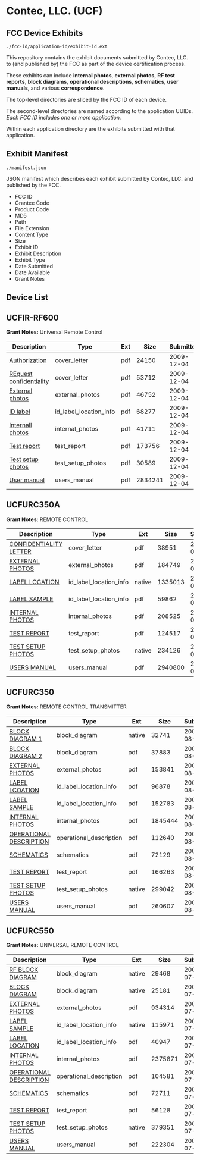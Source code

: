 # Contec, LLC. (UCF)
## FCC Device Exhibits

```
./fcc-id/application-id/exhibit-id.ext
```

This repository contains the exhibit documents submitted by Contec, LLC. to (and published by) the FCC as part of the device certification process.

These exhibits can include **internal photos**, **external photos**, **RF test reports**, **block diagrams**, **operational descriptions**, **schematics**, **user manuals**, and various **correspondence**.

The top-level directories are sliced by the FCC ID of each device.

The second-level directories are named according to the application UUIDs. *Each FCC ID includes one or more application.*

Within each application directory are the exhibits submitted with that application. 

## Exhibit Manifest

```
./manifest.json
```

JSON manifest which describes each exhibit submitted by Contec, LLC. and published by the FCC.

- FCC ID
- Grantee Code
- Product Code
- MD5
- Path
- File Extension
- Content Type
- Size
- Exhibit ID
- Exhibit Description
- Exhibit Type
- Date Submitted
- Date Available
- Grant Notes

## Device List
## UCFIR-RF600
**Grant Notes:** Universal Remote Control

| Description | Type | Ext | Size | Submitted | Available |
| ----------- | ---- | --- | ---- | --------- | --------- |
| [Authorization](UCFIR-RF600/3da597ea8d082e22a99ee1c127d0d8bb/1209388.pdf) | cover_letter | pdf | 24150 | 2009-12-04 | 2009-12-04 |
| [REquest confidentiality](UCFIR-RF600/3da597ea8d082e22a99ee1c127d0d8bb/1209389.pdf) | cover_letter | pdf | 53712 | 2009-12-04 | 2009-12-04 |
| [External photos](UCFIR-RF600/3da597ea8d082e22a99ee1c127d0d8bb/1209390.pdf) | external_photos | pdf | 46752 | 2009-12-04 | 2009-12-04 |
| [ID label](UCFIR-RF600/3da597ea8d082e22a99ee1c127d0d8bb/1209391.pdf) | id_label_location_info | pdf | 68277 | 2009-12-04 | 2009-12-04 |
| [Internall photos](UCFIR-RF600/3da597ea8d082e22a99ee1c127d0d8bb/1209392.pdf) | internal_photos | pdf | 41711 | 2009-12-04 | 2009-12-04 |
| [Test report](UCFIR-RF600/3da597ea8d082e22a99ee1c127d0d8bb/1209394.pdf) | test_report | pdf | 173756 | 2009-12-04 | 2009-12-04 |
| [Test setup photos](UCFIR-RF600/3da597ea8d082e22a99ee1c127d0d8bb/1209395.pdf) | test_setup_photos | pdf | 30589 | 2009-12-04 | 2009-12-04 |
| [User manual](UCFIR-RF600/3da597ea8d082e22a99ee1c127d0d8bb/1209393.pdf) | users_manual | pdf | 2834241 | 2009-12-04 | 2009-12-04 |
## UCFURC350A
**Grant Notes:** REMOTE CONTROL

| Description | Type | Ext | Size | Submitted | Available |
| ----------- | ---- | --- | ---- | --------- | --------- |
| [CONFIDENTIALITY LETTER](UCFURC350A/b8b06780d0261f7f5d027ad2b5395a2a/765122.pdf) | cover_letter | pdf | 38951 | 2007-03-06 | 2007-03-07 |
| [EXTERNAL PHOTOS](UCFURC350A/b8b06780d0261f7f5d027ad2b5395a2a/764607.pdf) | external_photos | pdf | 184749 | 2007-03-05 | 2007-04-21 |
| [LABEL LOCATION](UCFURC350A/b8b06780d0261f7f5d027ad2b5395a2a/764613.native) | id_label_location_info | native | 1335013 | 2007-03-05 | 2007-03-07 |
| [LABEL SAMPLE](UCFURC350A/b8b06780d0261f7f5d027ad2b5395a2a/765121.pdf) | id_label_location_info | pdf | 59862 | 2007-03-06 | 2007-03-07 |
| [INTERNAL PHOTOS](UCFURC350A/b8b06780d0261f7f5d027ad2b5395a2a/764609.pdf) | internal_photos | pdf | 208525 | 2007-03-05 | 2007-04-21 |
| [TEST REPORT](UCFURC350A/b8b06780d0261f7f5d027ad2b5395a2a/764611.pdf) | test_report | pdf | 124517 | 2007-03-05 | 2007-03-07 |
| [TEST SETUP PHOTOS](UCFURC350A/b8b06780d0261f7f5d027ad2b5395a2a/764606.native) | test_setup_photos | native | 234126 | 2007-03-05 | 2007-04-21 |
| [USERS MANUAL](UCFURC350A/b8b06780d0261f7f5d027ad2b5395a2a/764610.pdf) | users_manual | pdf | 2940800 | 2007-03-05 | 2007-04-21 |
## UCFURC350
**Grant Notes:** REMOTE CONTROL TRANSMITTER

| Description | Type | Ext | Size | Submitted | Available |
| ----------- | ---- | --- | ---- | --------- | --------- |
| [BLOCK DIAGRAM 1](UCFURC350/0d2c9c9b5e2740221b2d5805620a08e7/696556.native) | block_diagram | native | 32741 | 2006-08-23 | 2006-08-23 |
| [BLOCK DIAGRAM 2](UCFURC350/0d2c9c9b5e2740221b2d5805620a08e7/696557.pdf) | block_diagram | pdf | 37883 | 2006-08-23 | 2006-08-23 |
| [EXTERNAL PHOTOS](UCFURC350/0d2c9c9b5e2740221b2d5805620a08e7/696558.pdf) | external_photos | pdf | 153841 | 2006-08-23 | 2006-08-23 |
| [LABEL LCOATION](UCFURC350/0d2c9c9b5e2740221b2d5805620a08e7/696560.pdf) | id_label_location_info | pdf | 96878 | 2006-08-23 | 2006-08-23 |
| [LABEL SAMPLE](UCFURC350/0d2c9c9b5e2740221b2d5805620a08e7/696561.pdf) | id_label_location_info | pdf | 152783 | 2006-08-23 | 2006-08-23 |
| [INTERNAL PHOTOS](UCFURC350/0d2c9c9b5e2740221b2d5805620a08e7/696559.pdf) | internal_photos | pdf | 1845444 | 2006-08-23 | 2006-08-23 |
| [OPERATIONAL DESCRIPTION](UCFURC350/0d2c9c9b5e2740221b2d5805620a08e7/696562.pdf) | operational_description | pdf | 112640 | 2006-08-23 | 2006-08-23 |
| [SCHEMATICS](UCFURC350/0d2c9c9b5e2740221b2d5805620a08e7/696563.pdf) | schematics | pdf | 72129 | 2006-08-23 | 2006-08-23 |
| [TEST REPORT](UCFURC350/0d2c9c9b5e2740221b2d5805620a08e7/696566.pdf) | test_report | pdf | 166263 | 2006-08-23 | 2006-08-23 |
| [TEST SETUP PHOTOS](UCFURC350/0d2c9c9b5e2740221b2d5805620a08e7/696564.native) | test_setup_photos | native | 299042 | 2006-08-23 | 2006-08-23 |
| [USERS MANUAL](UCFURC350/0d2c9c9b5e2740221b2d5805620a08e7/696565.pdf) | users_manual | pdf | 260607 | 2006-08-23 | 2006-08-23 |
## UCFURC550
**Grant Notes:** UNIVERSAL REMOTE CONTROL

| Description | Type | Ext | Size | Submitted | Available |
| ----------- | ---- | --- | ---- | --------- | --------- |
| [RF BLOCK DIAGRAM](UCFURC550/c225a25a1f0e84b6cdbfcd38283c59e6/677209.native) | block_diagram | native | 29468 | 2006-07-05 | 2006-07-05 |
| [BLOCK DIAGRAM](UCFURC550/c225a25a1f0e84b6cdbfcd38283c59e6/677211.native) | block_diagram | native | 25181 | 2006-07-05 | 2006-07-05 |
| [EXTERNAL PHOTOS](UCFURC550/c225a25a1f0e84b6cdbfcd38283c59e6/677213.pdf) | external_photos | pdf | 934314 | 2006-07-05 | 2006-07-05 |
| [LABEL SAMPLE](UCFURC550/c225a25a1f0e84b6cdbfcd38283c59e6/677215.native) | id_label_location_info | native | 115971 | 2006-07-05 | 2006-07-05 |
| [LABEL LOCATION](UCFURC550/c225a25a1f0e84b6cdbfcd38283c59e6/677216.pdf) | id_label_location_info | pdf | 40947 | 2006-07-05 | 2006-07-05 |
| [INTERNAL PHOTOS](UCFURC550/c225a25a1f0e84b6cdbfcd38283c59e6/677214.pdf) | internal_photos | pdf | 2375871 | 2006-07-05 | 2006-07-05 |
| [OPERATIONAL DESCRIPTION](UCFURC550/c225a25a1f0e84b6cdbfcd38283c59e6/677212.pdf) | operational_description | pdf | 104581 | 2006-07-05 | 2006-07-05 |
| [SCHEMATICS](UCFURC550/c225a25a1f0e84b6cdbfcd38283c59e6/677217.pdf) | schematics | pdf | 72711 | 2006-07-05 | 2006-07-05 |
| [TEST REPORT](UCFURC550/c225a25a1f0e84b6cdbfcd38283c59e6/677218.pdf) | test_report | pdf | 56128 | 2006-07-05 | 2006-07-05 |
| [TEST SETUP PHOTOS](UCFURC550/c225a25a1f0e84b6cdbfcd38283c59e6/677219.native) | test_setup_photos | native | 379351 | 2006-07-05 | 2006-07-05 |
| [USERS MANUAL](UCFURC550/c225a25a1f0e84b6cdbfcd38283c59e6/677210.pdf) | users_manual | pdf | 222304 | 2006-07-05 | 2006-07-05 |
